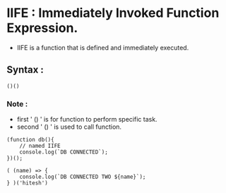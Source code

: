 # IIFE : Immediately Invoked Function Expression.
-  IIFE is a function that is defined and immediately executed.

## Syntax : 
```
()()
```
### Note :
- first ' () ' is for function to perform specific task.
- second ' () ' is used to call function.

```
(function db(){
    // named IIFE
    console.log(`DB CONNECTED`);
})();

( (name) => {
    console.log(`DB CONNECTED TWO ${name}`);
} )('hitesh')
```